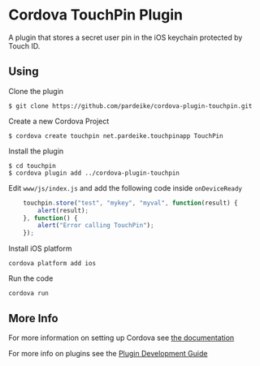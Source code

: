 # Cordova TouchPin Plugin

A plugin that stores a secret user pin in the iOS keychain protected by Touch ID.

## Using
Clone the plugin

    $ git clone https://github.com/pardeike/cordova-plugin-touchpin.git

Create a new Cordova Project

    $ cordova create touchpin net.pardeike.touchpinapp TouchPin

Install the plugin

    $ cd touchpin
    $ cordova plugin add ../cordova-plugin-touchpin


Edit `www/js/index.js` and add the following code inside `onDeviceReady`

```js
	touchpin.store("test", "mykey", "myval", function(result) {
		alert(result);
	}, function() {
		alert("Error calling TouchPin");
	});
```

Install iOS platform

    cordova platform add ios

Run the code

    cordova run

## More Info

For more information on setting up Cordova see [the documentation](http://cordova.apache.org/docs/en/4.0.0/guide_cli_index.md.html#The%20Command-Line%20Interface)

For more info on plugins see the [Plugin Development Guide](http://cordova.apache.org/docs/en/4.0.0/guide_hybrid_plugins_index.md.html#Plugin%20Development%20Guide)
